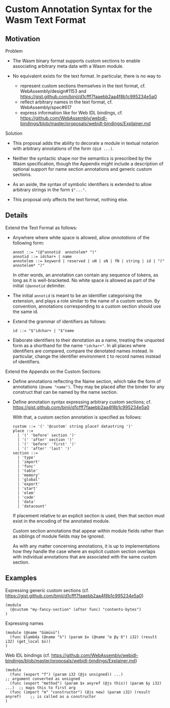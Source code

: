 # Custom Annotation Syntax for the Wasm Text Format

## Motivation

Problem

* The Wasm binary format supports custom sections to enable associating arbitrary meta data with a Wasm module.

* No equivalent exists for the text format. In particular, there is no way to
  - represent custom sections themselves in the text format, cf. WebAssembly/design#1153 and https://gist.github.com/binji/d1cfff7faaebb2aa4f8b1c995234e5a0
  - reflect arbitrary names in the text format, cf. WebAssembly/spec#617
  - express information like for Web IDL bindings, cf. https://github.com/WebAssembly/webidl-bindings/blob/master/proposals/webidl-bindings/Explainer.md

Solution

* This proposal adds the ability to decorate a module in textual notarion with arbitrary annotations of the form `(@id ...)`.

* Neither the syntactic shape nor the semantics is prescribed by the Wasm specification, though the Appendix might include a description of optional support for name section annotations and generic custom sections.

* As an aside, the syntax of symbolic identifiers is extended to allow arbitrary strings in the form `$"..."`.

* This proposal only affects the text format, nothing else.


## Details

Extend the Text Format as follows:

* Anywhere where white space is allowed, allow *annotations* of the following form:
  ```
  annot ::= "(@"annotid  annotelem* ")"
  annotid ::= idchar+ | name
  annotelem ::= keyword | reserved | uN | sN | fN | string | id | "(" annotelem* ")"
  ```
  In other words, an annotation can contain any sequence of tokens, as long as it is well-bracketed.
  No white space is allowed as part of the initial `(@annotid` delimiter.

* The initial `annotid` is meant to be an identifier categorising the extension, and plays a role similar to the name of a custom section.
  By convention, annotations corresponding to a custom section should use the same id.

* Extend the grammar of identifiers as follows:
  ```
  id ::= "$"idchar+ | "$"name
  ```

* Elaborate identifiers to their denotation as a name, treating the unquoted form as a shorthand for the name `"idchar+"`. In all places where identifiers are compared, compare the denotated names instead. In particular, change the identifier environment `I` to record names instead of identifiers.

Extend the Appendix on the Custom Sections:

* Define annotations reflecting the Name section, which take the form of annotations `(@name "name")`.
  They may be placed after the binder for any construct that can be named by the name section.

* Define annotation syntax expressing arbitrary custom sections; cf. https://gist.github.com/binji/d1cfff7faaebb2aa4f8b1c995234e5a0

  With that, a custom section annotation is specified as follows:
  ```
  custom ::= '(' '@custom' string place? datastring ')'
  place ::=
    | '(' 'before' section ')'
    | '(' 'after' section ')'
    | '(' 'before' 'first' ')'
    | '(' 'after' 'last' ')'
  section ::=
    | 'type'
    | 'import'
    | 'func'
    | 'table'
    | 'memory'
    | 'global'
    | 'export'
    | 'start'
    | 'elem'
    | 'code'
    | 'data'
    | 'datacount'
  ```
  If placement relative to an explicit section is used, then that section must exist in the encoding of the annotated module.

  Custom section annotations that appear within module fields rather than as siblings of module fields may be ignored.

  As with any matter concerning annotations, it is up to implementations how they handle the case where an explicit custom section overlaps with individual annotations that are associated with the same custom section.


## Examples

Expressing generic custom sections (cf. https://gist.github.com/binji/d1cfff7faaebb2aa4f8b1c995234e5a0)
```wasm
(module
  (@custom "my-fancy-section" (after func) "contents-bytes")
)
```

Expressing names
```wasm
(module (@name "Gümüsü")
  (func $lambda (@name "λ") (param $x (@name "α βγ δ") i32) (result i32) (get_local $x))
)
```

Web IDL bindings (cf. https://github.com/WebAssembly/webidl-bindings/blob/master/proposals/webidl-bindings/Explainer.md)
```wasm
(module
  (func (export "f") (param i32 (@js unsigned)) ...)                        ;; argument converted as unsigned
  (func (export "method") (param $x anyref (@js this)) (param $y i32) ...)  ;; maps this to first arg
  (func (import "m" "constructor") (@js new) (param i32) (result anyref)    ;; is called as a constructor
)
```
